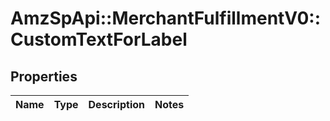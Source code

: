 # AmzSpApi::MerchantFulfillmentV0::CustomTextForLabel

## Properties
Name | Type | Description | Notes
------------ | ------------- | ------------- | -------------

